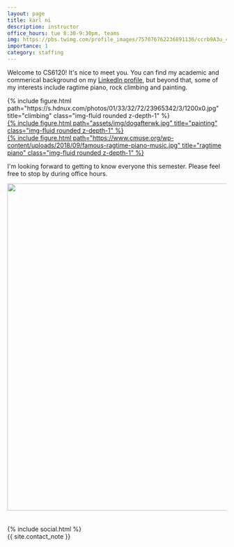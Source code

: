 ```yaml
---
layout: page
title: karl ni
description: instructor
office_hours: tue 8:30-9:30pm, teams
img: https://pbs.twimg.com/profile_images/757076762236891136/ccrb9A3u_400x400.jpg
importance: 1
category: staffing
---
```


Welcome to CS6120! It's nice to meet you. You can find my academic and commerical background on my [LinkedIn profile](https://www.linkedin.com/in/karl-ni/), but beyond that, some of my interests include ragtime piano, rock climbing and painting. 

<div class="row">
    <div class="col-sm mt-3 mt-md-0">
        {% include figure.html path="https://s.hdnux.com/photos/01/33/32/72/23965342/3/1200x0.jpg" title="climbing" class="img-fluid rounded z-depth-1" %}
    </div>
    <div class="col-sm mt-3 mt-md-0">
      <a href="https://www.instagram.com/karl_el_fun/">
        {% include figure.html path="assets/img/dogafterwk.jpg" title="painting" class="img-fluid rounded z-depth-1" %}
      </a>
    </div>
    <div class="col-sm mt-3 mt-md-0">
      <a href="https://karllab41.github.io/interests/1_interests/">
        {% include figure.html path="https://www.cmuse.org/wp-content/uploads/2018/09/famous-ragtime-piano-music.jpg" title="ragtime piano" class="img-fluid rounded z-depth-1" %}
      </a>
    </div>
</div>


I'm looking forward to getting to know everyone this semester. Please feel free to stop by during office hours.

<center>
<img src="../../assets/img/karl-interests.png" width="750">
</center>


<br>
<br>

<div class="social">
  <div class="contact-icons">
    {% include social.html %}
  </div>

  <div class="contact-note">
    {{ site.contact_note }}
  </div>
</div>



